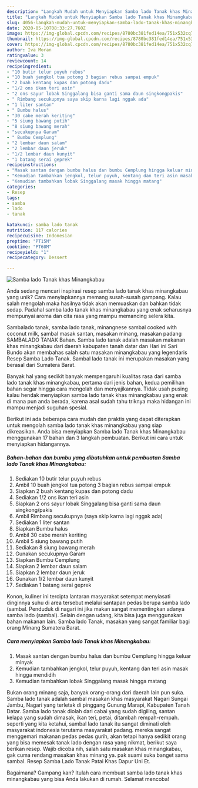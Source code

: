 ```yaml
---
description: "Langkah Mudah untuk Menyiapkan Samba lado Tanak khas Minangkabau yang Sempurna"
title: "Langkah Mudah untuk Menyiapkan Samba lado Tanak khas Minangkabau yang Sempurna"
slug: 4056-langkah-mudah-untuk-menyiapkan-samba-lado-tanak-khas-minangkabau-yang-sempurna
date: 2020-05-10T08:33:27.760Z
image: https://img-global.cpcdn.com/recipes/8780bc381fed14ea/751x532cq70/samba-lado-tanak-khas-minangkabau-foto-resep-utama.jpg
thumbnail: https://img-global.cpcdn.com/recipes/8780bc381fed14ea/751x532cq70/samba-lado-tanak-khas-minangkabau-foto-resep-utama.jpg
cover: https://img-global.cpcdn.com/recipes/8780bc381fed14ea/751x532cq70/samba-lado-tanak-khas-minangkabau-foto-resep-utama.jpg
author: Iva Moran
ratingvalue: 3
reviewcount: 14
recipeingredient:
- "10 butir telur puyuh rebus"
- "10 buah jengkol tua potong 3 bagian rebus sampai empuk"
- "2 buah kentang kupas dan potong dadu"
- "1/2 ons ikan teri asin"
- "2 ons sayur lobak Singgalang bisa ganti sama daun singkongpakis"
- " Rimbang secukupnya saya skip karna lagi nggak ada"
- "1 liter santan"
- " Bumbu halus"
- "30 cabe merah keriting"
- "5 siung bawang putih"
- "8 siung bawang merah"
- "secukupnya Garam"
- " Bumbu Cemplung"
- "2 lembar daun salam"
- "2 lembar daun jeruk"
- "1/2 lembar daun kunyit"
- "1 batang serai geprek"
recipeinstructions:
- "Masak santan dengan bumbu halus dan bumbu Cemplung hingga keluar minyak"
- "Kemudian tambahkan jengkol, telur puyuh, kentang dan teri asin masak hingga mendidih"
- "Kemudian tambahkan lobak Singgalang masak hingga matang"
categories:
- Resep
tags:
- samba
- lado
- tanak

katakunci: samba lado tanak 
nutrition: 117 calories
recipecuisine: Indonesian
preptime: "PT15M"
cooktime: "PT60M"
recipeyield: "1"
recipecategory: Dessert

---
```



![Samba lado Tanak khas Minangkabau](https://img-global.cpcdn.com/recipes/8780bc381fed14ea/751x532cq70/samba-lado-tanak-khas-minangkabau-foto-resep-utama.jpg)

Anda sedang mencari inspirasi resep samba lado tanak khas minangkabau yang unik? Cara menyiapkannya memang susah-susah gampang. Kalau salah mengolah maka hasilnya tidak akan memuaskan dan bahkan tidak sedap. Padahal samba lado tanak khas minangkabau yang enak seharusnya mempunyai aroma dan cita rasa yang mampu memancing selera kita.

Sambalado tanak, samba lado tanak, minangnese sambal cooked with coconut milk, sambal masak santan, masakan minang, masakan padang SAMBALADO TANAK Bahan. Samba lado tanak adalah masakan makanan khas minangkabau dari daerah kabupaten tanah datar dan Hari ini Sari Bundo akan membahas salah satu masakan minangkabau yang legendaris Resep Samba Lado Tanak. Sambal lado tanak ini merupakan masakan yang berasal dari Sumatera Barat.

Banyak hal yang sedikit banyak mempengaruhi kualitas rasa dari samba lado tanak khas minangkabau, pertama dari jenis bahan, kedua pemilihan bahan segar hingga cara mengolah dan menyajikannya. Tidak usah pusing kalau hendak menyiapkan samba lado tanak khas minangkabau yang enak di mana pun anda berada, karena asal sudah tahu triknya maka hidangan ini mampu menjadi suguhan spesial.


Berikut ini ada beberapa cara mudah dan praktis yang dapat diterapkan untuk mengolah samba lado tanak khas minangkabau yang siap dikreasikan. Anda bisa menyiapkan Samba lado Tanak khas Minangkabau menggunakan 17 bahan dan 3 langkah pembuatan. Berikut ini cara untuk menyiapkan hidangannya.

<!--inarticleads1-->

##### Bahan-bahan dan bumbu yang dibutuhkan untuk pembuatan Samba lado Tanak khas Minangkabau:

1. Sediakan 10 butir telur puyuh rebus
1. Ambil 10 buah jengkol tua potong 3 bagian rebus sampai empuk
1. Siapkan 2 buah kentang kupas dan potong dadu
1. Sediakan 1/2 ons ikan teri asin
1. Siapkan 2 ons sayur lobak Singgalang bisa ganti sama daun singkong/pakis
1. Ambil  Rimbang secukupnya (saya skip karna lagi nggak ada)
1. Sediakan 1 liter santan
1. Siapkan  Bumbu halus
1. Ambil 30 cabe merah keriting
1. Ambil 5 siung bawang putih
1. Sediakan 8 siung bawang merah
1. Gunakan secukupnya Garam
1. Siapkan  Bumbu Cemplung
1. Siapkan 2 lembar daun salam
1. Siapkan 2 lembar daun jeruk
1. Gunakan 1/2 lembar daun kunyit
1. Sediakan 1 batang serai geprek


Konon, kuliner ini tercipta lantaran masyarakat setempat menyiasati dinginnya suhu di area tersebut melalui santapan pedas berupa samba lado (sambal. Penduduk di nagari ini jika makan sangat mementingkan adanya samba lado (sambal). Selain dengan udang, kita bisa juga menggunakan bahan makanan lain. Samba lado Tanak, masakan yang sangat familiar bagi orang Minang Sumatera Barat. 

<!--inarticleads2-->

##### Cara menyiapkan Samba lado Tanak khas Minangkabau:

1. Masak santan dengan bumbu halus dan bumbu Cemplung hingga keluar minyak
1. Kemudian tambahkan jengkol, telur puyuh, kentang dan teri asin masak hingga mendidih
1. Kemudian tambahkan lobak Singgalang masak hingga matang


Bukan orang minang saja, banyak orang-orang dari daerah lain pun suka. Samba lado tanak adalah sambal masakan khas masyarakat Nagari Sungai Jambu, Nagari yang terletak di pinggang Gunung Marapi, Kabupaten Tanah Datar. Samba lado tanak diolah dari cabai yang sudah digiling, santan kelapa yang sudah dimasak, ikan teri, petai, ditambah rempah-rempah. seperti yang kita ketahui, sambal lado tanak itu sangat diminati oleh masyarakat indonesia terutama masyarakat padang. mereka sangat menggemari makanan pedas pedas gurih, akan tetapi hanya sedikit orang yang bisa memesak tanak lado dengan rasa yang nikmat, berikut saya berikan resep. Wajib dicoba nih, salah satu masakan khas minangkabau, gak cuma rendang masakan khas minang ya. pak suami suka banget sama sambal. Resep Samba Lado Tanak Patai Khas Dapur Uni Et. 

Bagaimana? Gampang kan? Itulah cara membuat samba lado tanak khas minangkabau yang bisa Anda lakukan di rumah. Selamat mencoba!
